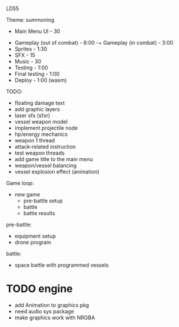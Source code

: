 LD55

Theme: summoning

+ Main Menu UI - 30
- Gameplay (out of combat) - 8:00
-+ Gameplay (in combat) - 3:00
- Sprites - 1:30
- SFX - 15
- Music - 30
- Testing - 1:00
- Final testing - 1:00
- Deploy - 1:00 (wasm)

TODO:

* floating damage text
* add graphic layers
* laser sfx (sfxr)
* vessel weapon model
* implement projectile node
* hp/energy mechanics
* weapon 1 thread
* attack-related instruction
* test weapon threads
* add game title to the main menu
* weapon/vessel balancing
* vessel explosion effect (animation)

Game loop:

* new game
  * pre-battle setup
  * battle
  * battle results

pre-battle:
- equipment setup
- drone program

battle:
- space battle with programmed vessels

# TODO engine

* add Animation to graphics pkg
* need audio sys package
* make graphics work with NRGBA

